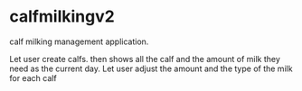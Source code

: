 # calfmilkingv2
calf milking management application.

Let user create calfs. then shows all the calf and the amount of milk
they need as the current day. Let user adjust the amount and the type 
of the milk for each calf
